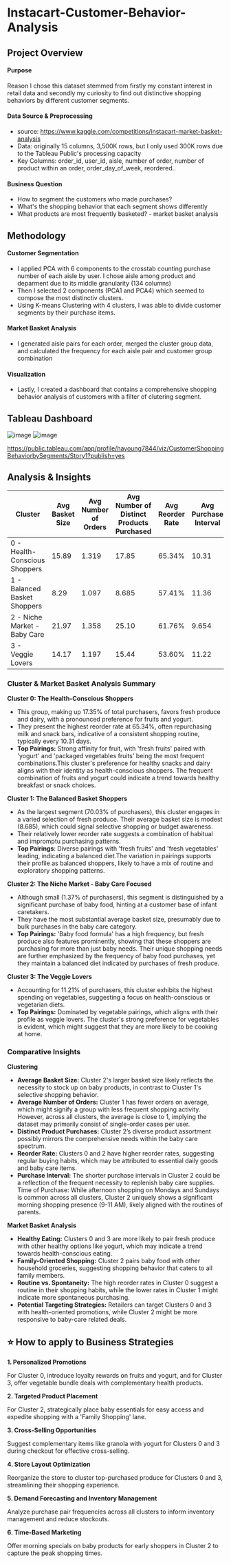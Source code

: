 # Instacart-Customer-Behavior-Analysis

## Project Overview

#### Purpose
Reason I chose this dataset stemmed from firstly my constant interest in retail data and secondly my curiosity to find out distinctive shopping behaviors by different customer segments.

#### Data Source & Preprocessing
- source: https://www.kaggle.com/competitions/instacart-market-basket-analysis  
- Data: originally 15 columns, 3,500K rows, but I only used 300K rows due to the Tableau Public's processing capacity 
- Key Columns: order_id, user_id, aisle, number of order, number of product within an order, order_day_of_week, reordered..

#### Business Question
- How to segment the customers who made purchases?
- What's the shopping behavior that each segment shows differently
- What products are most frequently basketed? - market basket analysis
 
## Methodology
#### Customer Segmentation
- I applied PCA with 6 components to the crosstab counting purchase number of each aisle by user. I chose aisle among product and deparment due to its middle granularity (134 columns)
- Then I selected 2 components (PCA1 and PCA4) which seemed to compose the most distinctiv clusters.
- Using K-means Clustering with 4 clusters, I was able to divide customer segments by their purchase items.

#### Market Basket Analysis
- I generated aisle pairs for each order, merged the cluster group data, and calculated the frequency for each aisle pair and customer group combination

#### Visualization
- Lastly, I created a dashboard that contains a comprehensive shopping behavior analysis of customers with a filter of clutering segment.


## Tableau Dashboard

![image](https://github.com/Hayoung-Zoe-Kim/Instacart_Customer_Behavior_Analysis/blob/main/dashboard1.png)
![image](https://github.com/Hayoung-Zoe-Kim/Instacart_Customer_Behavior_Analysis/blob/main/dashboard2.png)

https://public.tableau.com/app/profile/hayoung7844/viz/CustomerShoppingBehaviorbySegments/Story1?publish=yes

## Analysis & Insights
| Cluster                          | Avg Basket Size | Avg Number of Orders | Avg Number of Distinct Products Purchased | Avg Reorder Rate | Avg Purchase Interval |
|----------------------------------|-----------------|----------------------|-------------------------------------------|------------------|-----------------------|
| 0 - Health-Conscious Shoppers    | 15.89           | 1.319                | 17.85                                    | 65.34%           | 10.31                 |
| 1 - Balanced Basket Shoppers     | 8.29            | 1.097                | 8.685                                    | 57.41%           | 11.36                 |
| 2 - Niche Market - Baby Care     | 21.97           | 1.358                | 25.10                                    | 61.76%           | 9.654                 |
| 3 - Veggie Lovers                | 14.17           | 1.197                | 15.44                                    | 53.60%           | 11.22                 |


### Cluster & Market Basket Analysis Summary

**Cluster 0: The Health-Conscious Shoppers**
- This group, making up 17.35% of total purchasers, favors fresh produce and dairy, with a pronounced preference for fruits and yogurt.
- They present the highest reorder rate at 65.34%, often repurchasing milk and snack bars, indicative of a consistent shopping routine, typically every 10.31 days.
- **Top Pairings:** Strong affinity for fruit, with 'fresh fruits' paired with 'yogurt' and 'packaged vegetables fruits' being the most frequent combinations.This cluster's preference for healthy snacks and dairy aligns with their identity as health-conscious shoppers. The frequent combination of fruits and yogurt could indicate a trend towards healthy breakfast or snack choices.

**Cluster 1: The Balanced Basket Shoppers**
- As the largest segment (70.03% of purchasers), this cluster engages in a varied selection of fresh produce. Their average basket size is modest (8.685), which could signal selective shopping or budget awareness.
- Their relatively lower reorder rate suggests a combination of habitual and impromptu purchasing patterns.
- **Top Pairings**: Diverse pairings with 'fresh fruits' and 'fresh vegetables' leading, indicating a balanced diet.The variation in pairings supports their profile as balanced shoppers, likely to have a mix of routine and exploratory shopping patterns.

**Cluster 2: The Niche Market - Baby Care Focused**
- Although small (1.37% of purchasers), this segment is distinguished by a significant purchase of baby food, hinting at a customer base of infant caretakers.
- They have the most substantial average basket size, presumably due to bulk purchases in the baby care category.
- **Top Pairings:** 'Baby food formula' has a high frequency, but fresh produce also features prominently, showing that these shoppers are purchasing for more than just baby needs. Their unique shopping needs are further emphasized by the frequency of baby food purchases, yet they maintain a balanced diet indicated by purchases of fresh produce.

**Cluster 3: The Veggie Lovers**
- Accounting for 11.21% of purchasers, this cluster exhibits the highest spending on vegetables, suggesting a focus on health-conscious or vegetarian diets.
- **Top Pairings:** Dominated by vegetable pairings, which aligns with their profile as veggie lovers. The cluster's strong preference for vegetables is evident, which might suggest that they are more likely to be cooking at home.


### Comparative Insights
**Clustering**
- **Average Basket Size:** Cluster 2's larger basket size likely reflects the necessity to stock up on baby products, in contrast to Cluster 1's selective shopping behavior.
- **Average Number of Orders:** Cluster 1 has fewer orders on average, which might signify a group with less frequent shopping activity. However, across all clusters, the average is close to 1, implying the dataset may primarily consist of single-order cases per user.
- **Distinct Product Purchases:** Cluster 2’s diverse product assortment possibly mirrors the comprehensive needs within the baby care spectrum.
- **Reorder Rate:** Clusters 0 and 2 have higher reorder rates, suggesting regular buying habits, which may be attributed to essential daily goods and baby care items.
- **Purchase Interval:** The shorter purchase intervals in Cluster 2 could be a reflection of the frequent necessity to replenish baby care supplies.
Time of Purchase: While afternoon shopping on Mondays and Sundays is common across all clusters, Cluster 2 uniquely shows a significant morning shopping presence (9-11 AM), likely aligned with the routines of parents.

**Market Basket Analysis**
- **Healthy Eating:** Clusters 0 and 3 are more likely to pair fresh produce with other healthy options like yogurt, which may indicate a trend towards health-conscious eating.
- **Family-Oriented Shopping:** Cluster 2 pairs baby food with other household groceries, suggesting shopping behavior that caters to all family members.
- **Routine vs. Spontaneity:** The high reorder rates in Cluster 0 suggest a routine in their shopping habits, while the lower rates in Cluster 1 might indicate more spontaneous purchasing.
- **Potential Targeting Strategies:** Retailers can target Clusters 0 and 3 with health-oriented promotions, while Cluster 2 might be more responsive to baby-care related deals.


## ⭐️ How to apply to Business Strategies
**1. Personalized Promotions**

For Cluster 0, introduce loyalty rewards on fruits and yogurt, and for Cluster 3, offer vegetable bundle deals with complementary health products.

**2. Targeted Product Placement**

For Cluster 2, strategically place baby essentials for easy access and expedite shopping with a 'Family Shopping' lane.

**3. Cross-Selling Opportunities**

Suggest complementary items like granola with yogurt for Clusters 0 and 3 during checkout for effective cross-selling.

**4. Store Layout Optimization**

Reorganize the store to cluster top-purchased produce for Clusters 0 and 3, streamlining their shopping experience.

**5. Demand Forecasting and Inventory Management**

Analyze purchase pair frequencies across all clusters to inform inventory management and reduce stockouts.

**6. Time-Based Marketing**

Offer morning specials on baby products for early shoppers in Cluster 2 to capture the peak shopping times.
